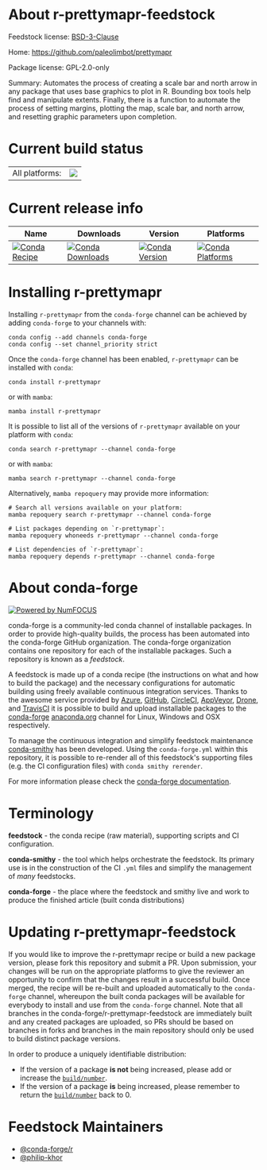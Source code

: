 About r-prettymapr-feedstock
============================

Feedstock license: [BSD-3-Clause](https://github.com/conda-forge/r-prettymapr-feedstock/blob/main/LICENSE.txt)

Home: https://github.com/paleolimbot/prettymapr

Package license: GPL-2.0-only

Summary: Automates the process of creating a scale bar and north arrow in any package that uses base graphics to plot in R. Bounding box tools help find and manipulate extents. Finally, there is a function to automate the process of setting margins, plotting the map, scale bar, and north arrow, and resetting graphic parameters upon completion.

Current build status
====================


<table><tr><td>All platforms:</td>
    <td>
      <a href="https://dev.azure.com/conda-forge/feedstock-builds/_build/latest?definitionId=2392&branchName=main">
        <img src="https://dev.azure.com/conda-forge/feedstock-builds/_apis/build/status/r-prettymapr-feedstock?branchName=main">
      </a>
    </td>
  </tr>
</table>

Current release info
====================

| Name | Downloads | Version | Platforms |
| --- | --- | --- | --- |
| [![Conda Recipe](https://img.shields.io/badge/recipe-r--prettymapr-green.svg)](https://anaconda.org/conda-forge/r-prettymapr) | [![Conda Downloads](https://img.shields.io/conda/dn/conda-forge/r-prettymapr.svg)](https://anaconda.org/conda-forge/r-prettymapr) | [![Conda Version](https://img.shields.io/conda/vn/conda-forge/r-prettymapr.svg)](https://anaconda.org/conda-forge/r-prettymapr) | [![Conda Platforms](https://img.shields.io/conda/pn/conda-forge/r-prettymapr.svg)](https://anaconda.org/conda-forge/r-prettymapr) |

Installing r-prettymapr
=======================

Installing `r-prettymapr` from the `conda-forge` channel can be achieved by adding `conda-forge` to your channels with:

```
conda config --add channels conda-forge
conda config --set channel_priority strict
```

Once the `conda-forge` channel has been enabled, `r-prettymapr` can be installed with `conda`:

```
conda install r-prettymapr
```

or with `mamba`:

```
mamba install r-prettymapr
```

It is possible to list all of the versions of `r-prettymapr` available on your platform with `conda`:

```
conda search r-prettymapr --channel conda-forge
```

or with `mamba`:

```
mamba search r-prettymapr --channel conda-forge
```

Alternatively, `mamba repoquery` may provide more information:

```
# Search all versions available on your platform:
mamba repoquery search r-prettymapr --channel conda-forge

# List packages depending on `r-prettymapr`:
mamba repoquery whoneeds r-prettymapr --channel conda-forge

# List dependencies of `r-prettymapr`:
mamba repoquery depends r-prettymapr --channel conda-forge
```


About conda-forge
=================

[![Powered by
NumFOCUS](https://img.shields.io/badge/powered%20by-NumFOCUS-orange.svg?style=flat&colorA=E1523D&colorB=007D8A)](https://numfocus.org)

conda-forge is a community-led conda channel of installable packages.
In order to provide high-quality builds, the process has been automated into the
conda-forge GitHub organization. The conda-forge organization contains one repository
for each of the installable packages. Such a repository is known as a *feedstock*.

A feedstock is made up of a conda recipe (the instructions on what and how to build
the package) and the necessary configurations for automatic building using freely
available continuous integration services. Thanks to the awesome service provided by
[Azure](https://azure.microsoft.com/en-us/services/devops/), [GitHub](https://github.com/),
[CircleCI](https://circleci.com/), [AppVeyor](https://www.appveyor.com/),
[Drone](https://cloud.drone.io/welcome), and [TravisCI](https://travis-ci.com/)
it is possible to build and upload installable packages to the
[conda-forge](https://anaconda.org/conda-forge) [anaconda.org](https://anaconda.org/)
channel for Linux, Windows and OSX respectively.

To manage the continuous integration and simplify feedstock maintenance
[conda-smithy](https://github.com/conda-forge/conda-smithy) has been developed.
Using the ``conda-forge.yml`` within this repository, it is possible to re-render all of
this feedstock's supporting files (e.g. the CI configuration files) with ``conda smithy rerender``.

For more information please check the [conda-forge documentation](https://conda-forge.org/docs/).

Terminology
===========

**feedstock** - the conda recipe (raw material), supporting scripts and CI configuration.

**conda-smithy** - the tool which helps orchestrate the feedstock.
                   Its primary use is in the construction of the CI ``.yml`` files
                   and simplify the management of *many* feedstocks.

**conda-forge** - the place where the feedstock and smithy live and work to
                  produce the finished article (built conda distributions)


Updating r-prettymapr-feedstock
===============================

If you would like to improve the r-prettymapr recipe or build a new
package version, please fork this repository and submit a PR. Upon submission,
your changes will be run on the appropriate platforms to give the reviewer an
opportunity to confirm that the changes result in a successful build. Once
merged, the recipe will be re-built and uploaded automatically to the
`conda-forge` channel, whereupon the built conda packages will be available for
everybody to install and use from the `conda-forge` channel.
Note that all branches in the conda-forge/r-prettymapr-feedstock are
immediately built and any created packages are uploaded, so PRs should be based
on branches in forks and branches in the main repository should only be used to
build distinct package versions.

In order to produce a uniquely identifiable distribution:
 * If the version of a package **is not** being increased, please add or increase
   the [``build/number``](https://docs.conda.io/projects/conda-build/en/latest/resources/define-metadata.html#build-number-and-string).
 * If the version of a package **is** being increased, please remember to return
   the [``build/number``](https://docs.conda.io/projects/conda-build/en/latest/resources/define-metadata.html#build-number-and-string)
   back to 0.

Feedstock Maintainers
=====================

* [@conda-forge/r](https://github.com/orgs/conda-forge/teams/r/)
* [@philip-khor](https://github.com/philip-khor/)

